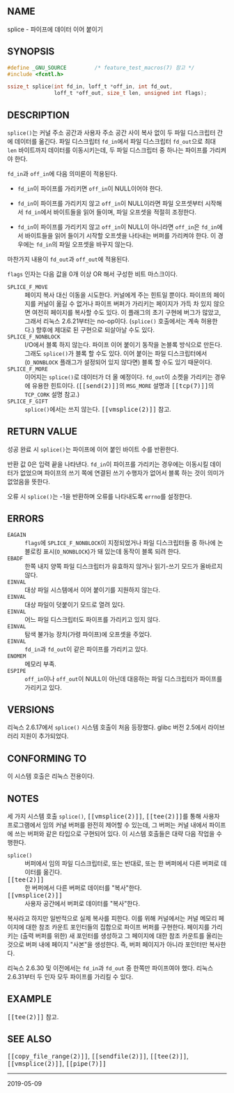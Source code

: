 ## NAME

splice - 파이프에 데이터 이어 붙이기

## SYNOPSIS

```c
#define _GNU_SOURCE         /* feature_test_macros(7) 참고 */
#include <fcntl.h>

ssize_t splice(int fd_in, loff_t *off_in, int fd_out,
               loff_t *off_out, size_t len, unsigned int flags);
```

## DESCRIPTION

`splice()`는 커널 주소 공간과 사용자 주소 공간 사이 복사 없이 두 파일 디스크립터 간에 데이터를 옮긴다. 파일 디스크립터 `fd_in`에서 파일 디스크립터 `fd_out`으로 최대 `len` 바이트까지 데이터를 이동시키는데, 두 파일 디스크립터 중 하나는 파이프를 가리켜야 한다.

`fd_in`과 `off_in`에 다음 의미론이 적용된다.

* `fd_in`이 파이프를 가리키면 `off_in`이 NULL이어야 한다.

* `fd_in`이 파이프를 가리키지 않고 `off_in`이 NULL이라면 파일 오프셋부터 시작해서 `fd_in`에서 바이트들을 읽어 들이며, 파일 오프셋을 적절히 조정한다.

* `fd_in`이 파이프를 가리키지 않고 `off_in`이 NULL이 아니라면 `off_in`은 `fd_in`에서 바이트들을 읽어 들이기 시작할 오프셋을 나타내는 버퍼를 가리켜야 한다. 이 경우에는 `fd_in`의 파일 오프셋을 바꾸지 않는다.

마찬가지 내용이 `fd_out`과 `off_out`에 적용된다.

`flags` 인자는 다음 값을 0개 이상 OR 해서 구성한 비트 마스크이다.

<dl>
<dt><code>SPLICE_F_MOVE</code></dt>
<dd>
페이지 복사 대신 이동을 시도한다. 커널에게 주는 힌트일 뿐이다. 파이프의 페이지를 커널이 옮길 수 없거나 파이프 버퍼가 가리키는 페이지가 가득 차 있지 않으면 여전히 페이지를 복사할 수도 있다. 이 플래그의 초기 구현에 버그가 많았고, 그래서 리눅스 2.6.21부터는 no-op이다. (<code>splice()</code> 호출에서는 계속 허용한다.) 향후에 제대로 된 구현으로 되살아날 수도 있다.
</dd>

<dt><code>SPLICE_F_NONBLOCK</code></dt>
<dd>
I/O에서 블록 하지 않는다. 파이프 이어 붙이기 동작을 논블록 방식으로 만든다. 그래도 <code>splice()</code>가 블록 할 수도 있다. 이어 붙이는 파일 디스크립터에서 (<code>O_NONBLOCK</code> 플래그가 설정되어 있지 않다면) 블록 할 수도 있기 때문이다.
</dd>

<dt><code>SPLICE_F_MORE</code></dt>
<dd>
이어지는 <code>splice()</code>로 데이터가 더 올 예정이다. <code>fd_out</code>이 소켓을 가리키는 경우에 유용한 힌트이다. (<tt>[[send(2)]]</tt>의 <code>MSG_MORE</code> 설명과 <tt>[[tcp(7)]]</tt>의 <code>TCP_CORK</code> 설명 참고.)
</dd>

<dt><code>SPLICE_F_GIFT</code></dt>
<dd>
<code>splice()</code>에서는 쓰지 않는다. <tt>[[vmsplice(2)]]</tt> 참고.
</dd>
</dl>

## RETURN VALUE

성공 완료 시 `splice()`는 파이프에 이어 붙인 바이트 수를 반환한다.

반환 값 0은 입력 끝을 나타낸다. `fd_in`이 파이프를 가리키는 경우에는 이동시킬 데이터가 없었으며 파이프의 쓰기 쪽에 연결된 쓰기 수행자가 없어서 블록 하는 것이 의미가 없었음을 뜻한다.

오류 시 `splice()`는 -1을 반환하며 오류를 나타내도록 `errno`를 설정한다.

## ERRORS

<dl>
<dt><code>EAGAIN</code></dt>
<dd><code>flags</code>에 <code>SPLICE_F_NONBLOCK</code>이 지정되었거나 파일 디스크립터들 중 하나에 논블로킹 표시(<code>O_NONBLOCK</code>)가 돼 있는데 동작이 블록 되려 한다.</dd>
<dt><code>EBADF</code></dt>
<dd>한쪽 내지 양쪽 파일 디스크립터가 유효하지 않거나 읽기-쓰기 모드가 올바르지 않다.</dd>
<dt><code>EINVAL</code></dt>
<dd>대상 파일 시스템에서 이어 붙이기를 지원하지 않는다.</dd>
<dt><code>EINVAL</code></dt>
<dd>대상 파일이 덧붙이기 모드로 열려 있다.</dd>
<dt><code>EINVAL</code></dt>
<dd>어느 파일 디스크립터도 파이프를 가리키고 있지 않다.</dd>
<dt><code>EINVAL</code></dt>
<dd>탐색 불가능 장치(가령 파이프)에 오프셋을 주었다.</dd>
<dt><code>EINVAL</code></dt>
<dd><code>fd_in</code>과 <code>fd_out</code>이 같은 파이프를 가리키고 있다.</dd>
<dt><code>ENOMEM</code></dt>
<dd>메모리 부족.</dd>
<dt><code>ESPIPE</code></dt>
<dd><code>off_in</code>이나 <code>off_out</code>이 NULL이 아닌데 대응하는 파일 디스크립터가 파이프를 가리키고 있다.</dd>
</dl>

## VERSIONS

리눅스 2.6.17에서 `splice()` 시스템 호출이 처음 등장했다. glibc 버전 2.5에서 라이브러리 지원이 추가되었다.

## CONFORMING TO

이 시스템 호출은 리눅스 전용이다.

## NOTES

세 가지 시스템 호출 `splice()`, <tt>[[vmsplice(2)]]</tt>, <tt>[[tee(2)]]</tt>를 통해 사용자 프로그램에서 임의 커널 버퍼를 완전히 제어할 수 있는데, 그 버퍼는 커널 내에서 파이프에 쓰는 버퍼와 같은 타입으로 구현되어 있다. 이 시스템 호출들은 대략 다음 작업을 수행한다.

<dl>
<dt><code>splice()</code></dt>
<dd>버퍼에서 임의 파일 디스크립터로, 또는 반대로, 또는 한 버퍼에서 다른 버퍼로 데이터를 옮긴다.</dd>
<dt><tt>[[tee(2)]]</tt></dt>
<dd>한 버퍼에서 다른 버퍼로 데이터를 "복사"한다.</dd>
<dt><tt>[[vmsplice(2)]]</tt></dt>
<dd>사용자 공간에서 버퍼로 데이터를 "복사"한다.</dd>
</dl>

복사라고 하지만 일반적으로 실제 복사를 피한다. 이를 위해 커널에서는 커널 메모리 페이지에 대한 참조 카운트 포인터들의 집합으로 파이프 버퍼를 구현한다. 페이지를 가리키는 (출력 버퍼를 위한) 새 포인터를 생성하고 그 페이지에 대한 참조 카운트를 올리는 것으로 버퍼 내에 페이지 "사본"을 생성한다. 즉, 버퍼 페이지가 아니라 포인터만 복사한다.

리눅스 2.6.30 및 이전에서는 `fd_in`과 `fd_out` 중 한쪽만 파이프여야 했다. 리눅스 2.6.31부터 두 인자 모두 파이프를 가리킬 수 있다.

## EXAMPLE

<tt>[[tee(2)]]</tt> 참고.

## SEE ALSO

<tt>[[copy_file_range(2)]]</tt>, <tt>[[sendfile(2)]]</tt>, <tt>[[tee(2)]]</tt>, <tt>[[vmsplice(2)]]</tt>, <tt>[[pipe(7)]]</tt>

----

2019-05-09
